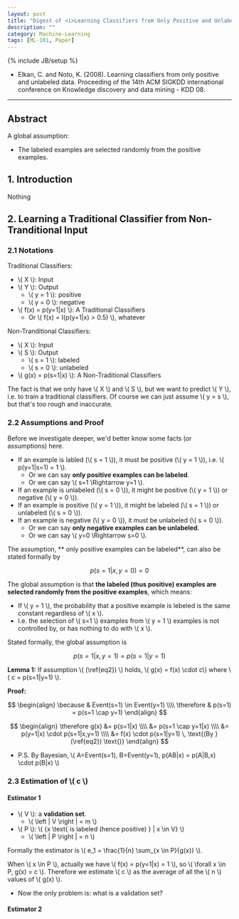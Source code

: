 ```yaml
---
layout: post
title: "Digest of <i>Learning Classifiers from Only Positive and Unlabeled Data<i>"
description: ""
category: Machine-Learning
tags: [ML-101, Paper]
---
```

{% include JB/setup %}

- Elkan, C. and Noto, K. (2008). Learning classifiers from only positive and unlabeled data. Proceeding of the 14th ACM SIGKDD international conference on Knowledge discovery and data mining - KDD 08.

-----

## Abstract

A global assumption:

- The labeled examples are selected randomly from the positive examples.

## 1. Introduction

Nothing

## 2. Learning a Traditional Classifier from Non-Tranditional Input

### 2.1 Notations

Traditional Classifiers:

- \\( X \\): Input
- \\( Y \\): Output
	- \\( y = 1 \\): positive
	- \\( y = 0 \\): negative
- \\( f(x) = p(y=1|x) \\): A Traditional Classifiers
	- Or \\( f(x) = I(p(y=1|x) > 0.5) \\), whatever

Non-Tranditional Classifiers:

- \\( X \\): Input
- \\( S \\): Output
	- \\( s = 1 \\): labeled
	- \\( s = 0 \\): unlabeled
- \\( g(x) = p(s=1|x) \\): A Non-Traditional Classifiers

The fact is that we only have \\( X \\) and \\( S \\), but we want to predict \\( Y \\), i.e. to train a traditional classifiers. Of course we can just assume \\( y = s \\), but that's too rough and inaccurate.

### 2.2 Assumptions and Proof

Before we investigate deeper, we'd better know some facts (or assumptions) here.

- If an example is labled (\\( s = 1 \\)), it must be positive (\\( y = 1 \\)), i.e. \\( p(y=1|s=1) = 1 \\).
	- Or we can say **only positive examples can be labeled**.
	- Or we can say \\( s=1 \Rightarrow y=1 \\).
- If an example is unlabeled (\\( s = 0 \\)), it might be positive (\\( y = 1 \\)) or negative (\\( y = 0 \\)).
- If an example is positive (\\( y = 1 \\)), it might be labeled (\\( s = 1 \\)) or unlabeled (\\( s = 0 \\)).
- If an example is negative (\\( y = 0 \\)), it must be unlabeled (\\( s = 0 \\)).
	- Or we can say **only negative examples can be unlabeled**.
	- Or we can say \\( y=0 \Rightarrow s=0 \\).

The assumption, ** only positive examples can be labeled**, can also be stated formally by

$$
\begin{equation}
    p(s=1|x,y=0) = 0
    \tag{1}
    \label{eq1}
\end{equation}
$$

The global assumption is that **the labeled (thus positive) examples are selected randomly from the positive examples**, which means:

- If \\( y = 1 \\), the probability that a positive example is lebeled is the same constant regardless of \\( x \\).
- I.e. the selection of \\( s=1 \\) examples from \\( y = 1 \\) examples is not controlled by, or has nothing to do with \\( x \\).

Stated formally, the global assumption is

$$
\begin{equation}
    p(s=1|x,y=1) = p(s=1|y=1)
    \tag{2}
    \label{eq2}
\end{equation}
$$

**Lemma 1:** If assumption \\( (\ref{eq2}) \\) holds, \\( g(x) = f(x) \cdot c\\) where \\( c = p(s=1|y=1) \\).

**Proof:**

$$
\begin{align}
    \because & Event(s=1) \in Event(y=1) \\\\
	\therefore & p(s=1) = p(s=1 \cap y=1)
\end{align}
$$

$$
\begin{align}
	\therefore g(x) &= p(s=1|x) \\\\
					&= p(s=1 \cap y=1|x) \\\\
					&= p(y=1|x) \cdot p(s=1|x,y=1) \\\\
					&= f(x) \cdot p(s=1|y=1) \, \text{(By } (\ref{eq2}) \text{)}
\end{align}
$$

- P.S. By Bayesian, \\( A=Event(s=1), B=Event(y=1), p(AB|x) = p(A|B,x) \cdot p(B|x) \\)

### 2.3 Estimation of \\( c \\)

#### Estimator 1

- \\( V \\): a **validation set**.
	- \\( \left | V \right | = m \\)
- \\( P \\): \\( {x \text{ is labeled (hence positive) } | x \in V} \\)
	- \\( \left | P \right | = n \\)

Formally the estimator is \\( e\_1 = \frac{1}{n} \sum\_{x \in P}{g(x)} \\).

When \\( x \in P \\), actually we have \\( f(x) = p(y=1|x) = 1 \\), so \\( \forall x \in P, g(x) = c \\). Therefore we estimate \\( c \\) as the average of all the \\( n \\) values of \\( g(x) \\).

- Now the only problem is: what is a validation set?

#### Estimator 2

